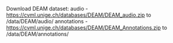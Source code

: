Download DEAM dataset:
audio - https://cvml.unige.ch/databases/DEAM/DEAM_audio.zip to /data/DEAM/audio/
annotations - https://cvml.unige.ch/databases/DEAM/DEAM_Annotations.zip to /data/DEAM/annotations/
